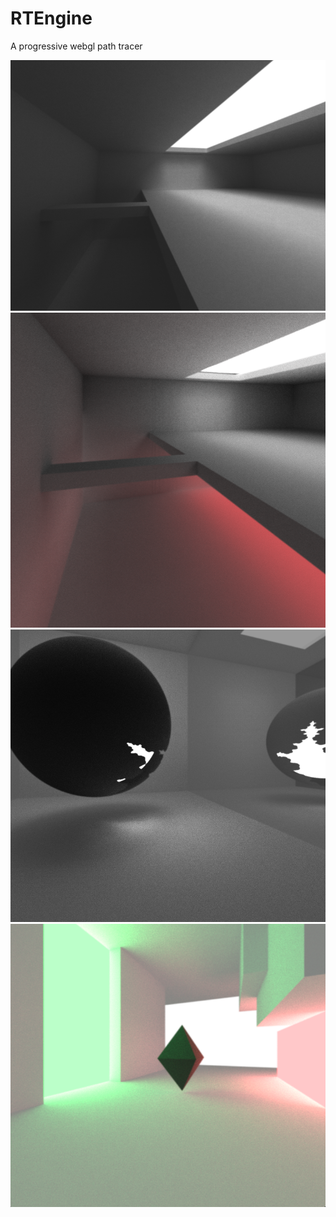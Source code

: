 # RTEngine
A progressive webgl path tracer 

 ![Alt text](images/showcase/10.png?raw=true "Title")
 ![Alt text](images/showcase/9.png?raw=true "Title")
 ![Alt text](images/showcase/13.png?raw=true "Title")
 ![Alt text](images/showcase/16.png?raw=true "Title")
